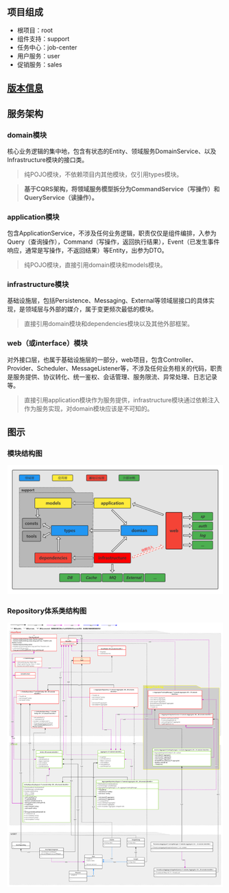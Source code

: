 ## 项目组成

- 根项目：root
- 组件支持：support
- 任务中心：job-center
- 用户服务：user
- 促销服务：sales

## [版本信息](/version_info.md)

## 服务架构

### domain模块

核心业务逻辑的集中地，包含有状态的Entity、领域服务DomainService、以及Infrastructure模块的接口类。

> 纯POJO模块，不依赖项目内其他模块，仅引用types模块。

> **基于CQRS架构，将领域服务模型拆分为CommandService（写操作）和QueryService（读操作）。**

### application模块

包含ApplicationService，不涉及任何业务逻辑，职责仅仅是组件编排，入参为Query（查询操作），Command（写操作，返回执行结果），Event（已发生事件响应，通常是写操作，不返回结果）等Entity，出参为DTO。

> 纯POJO模块，直接引用domain模块和models模块。

### infrastructure模块

基础设施层，包括Persistence、Messaging、External等领域层接口的具体实现，是领域层与外部的媒介，属于变更频次最低的模块。

> 直接引用domain模块和dependencies模块以及其他外部框架。

### web（或interface）模块

对外接口层，也属于基础设施层的一部分，web项目，包含Controller、Provider、Scheduler、MessageListener等，不涉及任何业务相关的代码，职责是服务提供、协议转化、统一鉴权、会话管理、服务限流、异常处理、日志记录等。

> 直接引用application模块作为服务提供，infrastructure模块通过依赖注入作为服务实现，对domain模块应该是不可知的。

## 图示

### 模块结构图

![](/files/module_struct.png)

### Repository体系类结构图

![](/files/repository_struct.png)